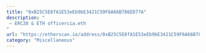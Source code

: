 ```yaml
---
title: "0xB25C5E8fA1E53eEb9bE3421C59F6A66B786ED77A"
description: "
 — ERC20 & ETH officercia.eth
"
url: "https://etherscan.io/address/0xB25C5E8fA1E53eEb9bE3421C59F6A66B786ED77A"
category: "Miscellaneous"
---
```

